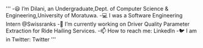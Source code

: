 '''
-😃 I’m Dilani, an Undergraduate,Dept. of Computer Science & Engineering,University of Moratuwa.
-💻 I was a Software Engineering Intern @Swissranks
-🌱 I’m currently working on Driver Quality Parameter Extraction for Ride Hailing Services.
-📫 How to reach me: LinkedIn
-🐦 I am in Twitter: Twitter
'''
<!---
dilanirajen/dilanirajen is a ✨ special ✨ repository because its `README.md` (this file) appears on your GitHub profile.
You can click the Preview link to take a look at your changes.
--->
